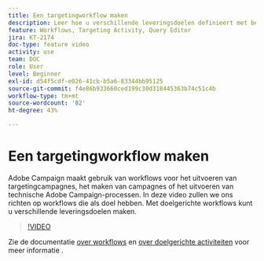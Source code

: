 ```yaml
---
title: Een targetingworkflow maken
description: Leer hoe u verschillende leveringsdoelen definieert met behulp van targetingworkflows.
feature: Workflows, Targeting Activity, Query Editor
jira: KT-2174
doc-type: feature video
activity: use
team: DOC
role: User
level: Beginner
exl-id: d54f5cdf-e026-41cb-b5a6-83344bb95125
source-git-commit: f4e86b933660ced199c30d318445363b74c51c4b
workflow-type: tm+mt
source-wordcount: '82'
ht-degree: 43%

---
```


# Een targetingworkflow maken

Adobe Campaign maakt gebruik van workflows voor het uitvoeren van targetingcampagnes, het maken van campagnes of het uitvoeren van technische Adobe Campaign-processen. In deze video zullen we ons richten op workflows die als doel hebben. Met doelgerichte workflows kunt u verschillende leveringsdoelen maken.

>[!VIDEO](https://video.tv.adobe.com/v/25605?quality=12&learn=on)

Zie de documentatie [over workflows](https://experienceleague.adobe.com/docs/campaign-classic/using/automating-with-workflows/introduction/about-workflows.html)
en [over doelgerichte activiteiten](https://experienceleague.adobe.com/docs/campaign-classic/using/automating-with-workflows/targeting-activities/about-targeting-activities.html) voor meer informatie .
